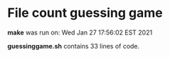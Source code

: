 # File count guessing game

**make** was run on: Wed Jan 27 17:56:02 EST 2021

**guessinggame.sh** contains 33
 lines of code.
